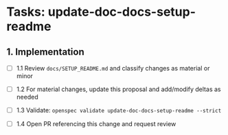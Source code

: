 # Tasks: update-doc-docs-setup-readme

## 1. Implementation

- [ ] 1.1 Review `docs/SETUP_README.md` and classify changes as material or minor

- [ ] 1.2 For material changes, update this proposal and add/modify deltas as needed

- [ ] 1.3 Validate: `openspec validate update-doc-docs-setup-readme --strict`

- [ ] 1.4 Open PR referencing this change and request review
